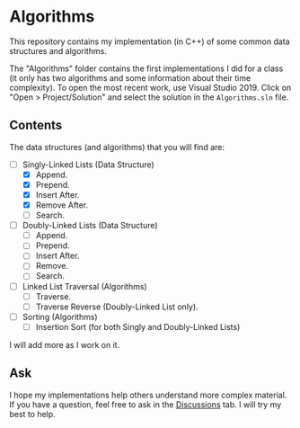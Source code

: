 # Algorithms
This repository contains my implementation (in C++) of some common data structures and algorithms.

The "Algorithms" folder contains the first implementations I did for a class (it only has two algorithms and some information about their time complexity). To open the most recent work, use Visual Studio 2019. Click on "Open > Project/Solution" and select the solution in the `Algorithms.sln` file.

## Contents
The data structures (and algorithms) that you will find are:

- [ ] Singly-Linked Lists (Data Structure)
  - [x] Append.
  - [x] Prepend.
  - [x] Insert After.
  - [x] Remove After.
  - [ ] Search.
- [ ] Doubly-Linked Lists (Data Structure)
  - [ ] Append.
  - [ ] Prepend.
  - [ ] Insert After.
  - [ ] Remove.
  - [ ] Search.
- [ ] Linked List Traversal (Algorithms)
  - [ ] Traverse.
  - [ ] Traverse Reverse (Doubly-Linked List only).
- [ ] Sorting (Algorithms)
  - [ ] Insertion Sort (for both Singly and Doubly-Linked Lists)

I will add more as I work on it.

## Ask
I hope my implementations help others understand more complex material. If you have a question, feel free to ask in the [Discussions](https://github.com/RARM/Algorithms/discussions) tab. I will try my best to help.
